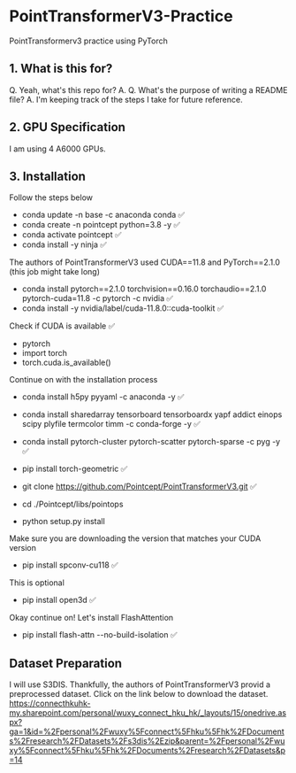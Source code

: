 # PointTransformerV3-Practice
PointTransformerv3 practice using PyTorch

## 1. What is this for?
Q. Yeah, what's this repo for?
A. 
Q. What's the purpose of writing a README file?
A. I'm keeping track of the steps I take for future reference.

## 2. GPU Specification
I am using 4 A6000 GPUs.

## 3. Installation
Follow the steps below
- conda update -n base -c anaconda conda ✅
- conda create -n pointcept python=3.8 -y ✅
- conda activate pointcept ✅
- conda install -y ninja ✅

The authors of PointTransformerV3 used CUDA==11.8 and PyTorch==2.1.0 (this job might take long)
- conda install pytorch==2.1.0 torchvision==0.16.0 torchaudio==2.1.0 pytorch-cuda=11.8 -c pytorch -c nvidia ✅
- conda install -y nvidia/label/cuda-11.8.0::cuda-toolkit ✅

Check if CUDA is available ✅
- pytorch
- import torch
- torch.cuda.is_available()

Continue on with the installation process
- conda install h5py pyyaml -c anaconda -y ✅
- conda install sharedarray tensorboard tensorboardx yapf addict einops scipy plyfile termcolor timm -c conda-forge -y ✅
- conda install pytorch-cluster pytorch-scatter pytorch-sparse -c pyg -y ✅
- pip install torch-geometric ✅


- git clone https://github.com/Pointcept/PointTransformerV3.git ✅
- cd ./Pointcept/libs/pointops
- python setup.py install

Make sure you are downloading the version that matches your CUDA version
- pip install spconv-cu118 ✅

This is optional
- pip install open3d ✅

Okay continue on! Let's install FlashAttention
- pip install flash-attn --no-build-isolation ✅

## Dataset Preparation
I will use S3DIS. Thankfully, the authors of PointTransformerV3 provid a preprocessed dataset. Click on the link below to download the dataset.  
https://connecthkuhk-my.sharepoint.com/personal/wuxy_connect_hku_hk/_layouts/15/onedrive.aspx?ga=1&id=%2Fpersonal%2Fwuxy%5Fconnect%5Fhku%5Fhk%2FDocuments%2Fresearch%2FDatasets%2Fs3dis%2Ezip&parent=%2Fpersonal%2Fwuxy%5Fconnect%5Fhku%5Fhk%2FDocuments%2Fresearch%2FDatasets&p=14
